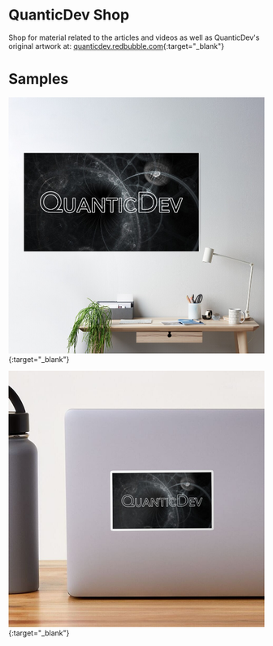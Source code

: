 # QuanticDev Shop
Shop for material related to the articles and videos as well as QuanticDev's original artwork at: [quanticdev.redbubble.com](https://quanticdev.redbubble.com){:target="_blank"}

<script type="text/javascript" src="https://www.redbubble.com/assets/external_portfolio.js"></script>
<script id="rb-xzfcxvzx" type="text/javascript">new RBExternalPortfolio('www.redbubble.com', 'quanticdev', 2, 3).renderIframe();</script>

# Samples
[![QuanticDev Poster](assets/media/quanticdev_poster.jpg)](https://quanticdev.redbubble.com){:target="_blank"}

[![QuanticDev Sticker](assets/media/quanticdev_sticker.jpg)](https://quanticdev.redbubble.com){:target="_blank"}
